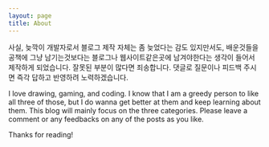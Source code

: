 ```yaml
---
layout: page
title: About
---
```


사실, 늦깍이 개발자로서 블로그 제작 자체는 좀 늦었다는 감도 있지만서도, 배운것들을 공책에 그냥 남기는것보다는 블로그나 웹사이트같은곳에 남겨야한다는 생각이 들어서 제작하게 되었습니다. 잘못된 부분이 많다면 죄송합니다. 댓글로 질문이나 피드백 주시면 즉각 답하고 반영하려 노력하겠습니다.

I love drawing, gaming, and coding. I know that I am a greedy person to like all three of those, but I do wanna get better at them and keep learning about them. This blog will mainly focus on the three categories. Please leave a comment or any feedbacks on any of the posts as you like.

Thanks for reading!
